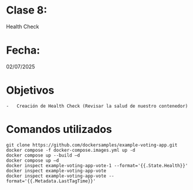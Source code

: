 # Clase 8: 
Health Check

# Fecha: 
02/07/2025

# Objetivos
    
    -   Creación de Health Check (Revisar la salud de nuestro contenedor)
    
    
# Comandos utilizados

    git clone https://github.com/dockersamples/example-voting-app.git 
    docker compose -f docker-compose.images.yml up -d 
    docker compose up --build –d 
    docker compose up –d 
    docker inspect example-voting-app-vote-1 --format='{{.State.Health}}' 
    docker inspect example-voting-app-vote 
    docker inspect example-voting-app-vote --format='{{.Metadata.LastTagTime}}' 